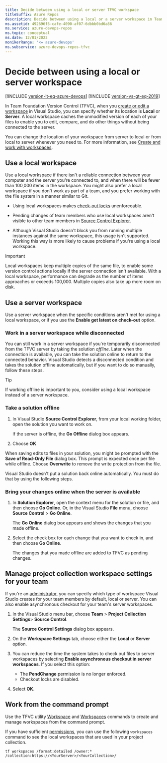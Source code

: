 ```yaml
---
title: Decide between using a local or server TFVC workspace
titleSuffix: Azure Repos
description: Decide between using a local or a server workspace in Team Foundation Version Control (TFVC), and see how to take a solution offline and bring it back online.
ms.assetid: 492696f5-cafe-4090-af07-6dbbb0bd6a86
ms.service: azure-devops-repos
ms.topic: conceptual
ms.date: 12/01/2022
monikerRange: '<= azure-devops'
ms.subservice: azure-devops-repos-tfvc
---
```



# Decide between using a local or server workspace

[!INCLUDE [version-lt-eq-azure-devops](../../includes/version-lt-eq-azure-devops.md)]
[!INCLUDE [version-vs-gt-eq-2019](../../includes/version-vs-gt-eq-2019.md)]

In Team Foundation Version Control (TFVC), when you [create or edit a workspace](create-work-workspaces.md) in Visual Studio, you can specify whether its location is **Local** or **Server**. A local workspace caches the unmodified version of each of your files to enable you to edit, compare, and do other things without being connected to the server.

You can change the location of your workspace from server to local or from local to server whenever you need to. For more information, see [Create and work with workspaces](create-work-workspaces.md).

## Use a local workspace

Use a local workspace if there isn't a reliable connection between your computer and the server you're connected to, and when there will be fewer than 100,000 items in the workspace. You might also prefer a local workspace if you don't work as part of a team, and you prefer working with the file system in a manner similar to Git.

- Using local workspaces makes [check-out locks](understand-lock-types.md) unenforceable.

- Pending changes of team members who use local workspaces aren't visible to other team members in [Source Control Explorer](use-source-control-explorer-manage-files-under-version-control.md).

- Although Visual Studio doesn't block you from running multiple instances against the same workspace, this usage isn't supported. Working this way is more likely to cause problems if you're using a local workspace.

> [!IMPORTANT]
> Local workspaces keep multiple copies of the same file, to enable some version control actions locally if the server connection isn't available. With a local workspace, performance can degrade as the number of items approaches or exceeds 100,000. Multiple copies also take up more room on disk.

## Use a server workspace

Use a server workspace when the specific conditions aren't met for using a local workspace, or if you use the **Enable get latest on check-out** option.

### Work in a server workspace while disconnected

You can still work in a server workspace if you're temporarily disconnected from the TFVC server by taking the solution *offline*. Later when the connection is available, you can take the solution online to return to the connected behavior. Visual Studio detects a disconnected condition and takes the solution offline automatically, but if you want to do so manually, follow these steps.

> [!TIP]
> If working offline is important to you, consider using a local workspace instead of a server workspace.

### Take a solution offline

1. In Visual Studio **Source Control Explorer**, from your local working folder, open the solution you want to work on.

   If the server is offline, the **Go Offline** dialog box appears.

1. Choose **OK**

When saving edits to files in your solution, you might be prompted with the **Save of Read-Only File** dialog box. This prompt is expected once per file while offline. Choose **Overwrite** to remove the write protection from the file.

Visual Studio doesn't put a solution back online automatically. You must do that by using the following steps.

### Bring your changes online when the server is available

1. In **Solution Explorer**, open the context menu for the solution or file, and then choose **Go Online**. Or, in the Visual Studio **File** menu, choose **Source Control** > **Go Online**.

   The **Go Online** dialog box appears and shows the changes that you made offline.

1. Select the check box for each change that you want to check in, and then choose **Go Online**.

   The changes that you made offline are added to TFVC as pending changes.

<a name="Admin_Settings"></a>

## Manage project collection workspace settings for your team

If you're an [administrator](../../organizations/security/permissions.md), you can specify which type of workspace Visual Studio creates for your team members by default, local or server. You can also enable asynchronous checkout for your team's server workspaces.

1. In the Visual Studio menu bar, choose **Team** > **Project Collection Settings**> **Source Control**.

   The **Source Control Settings** dialog box appears.

1. On the **Workspace Settings** tab, choose either the **Local** or **Server** option.

1. You can reduce the time the system takes to check out files to server workspaces by selecting **Enable asynchronous checkout in server workspaces**. If you select this option:

   - The **PendChange** permission is no longer enforced.
   - Checkout locks are disabled.

1. Select **OK**.

## Work from the command prompt

Use the TFVC utility [Workspace](workspace-command.md) and [Workspaces](workspaces-command.md) commands to create and manage workspaces from the command prompt.

If you have sufficient [permissions](../../organizations/security/permissions.md#tfvc), you can use the following `workspaces` command to see the local workspaces that are used in your project collection.

```
tf workspaces /format:detailed /owner:* /collection:https://<YourServer>/<YourCollection>/
```

